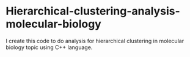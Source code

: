 # Hierarchical-clustering-analysis-molecular-biology
I create this code to do analysis for hierarchical clustering in molecular biology topic using C++ language.
